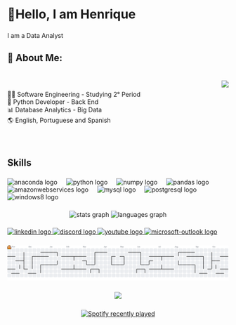 <h1 align="left">👋Hello, I am Henrique</h1>

###

<p align="left">I am a Data Analyst</p>

###

<h2 align="left">💫 About Me:</h2>

###

<br clear="both">

<img align="right" height="140" src="https://giffiles.alphacoders.com/362/36246.gif"  />

###

<p align="left">👨‍💻 Software Engineering - Studying 2° Period<br>🐍 Python Developer - Back End<br>📊 Database Analytics - Big Data<br>🌎 English, Portuguese and Spanish</p>

###

<br clear="both">

<h2 align="left">Skills</h2>

###

<div align="left">
  <img src="https://cdn.jsdelivr.net/gh/devicons/devicon/icons/anaconda/anaconda-original.svg" height="40" alt="anaconda logo"  />
  <img width="12" />
  <img src="https://cdn.jsdelivr.net/gh/devicons/devicon/icons/python/python-original.svg" height="40" alt="python logo"  />
  <img width="12" />
  <img src="https://cdn.jsdelivr.net/gh/devicons/devicon/icons/numpy/numpy-original.svg" height="40" alt="numpy logo"  />
  <img width="12" />
  <img src="https://cdn.jsdelivr.net/gh/devicons/devicon/icons/pandas/pandas-original.svg" height="40" alt="pandas logo"  />
  <img width="12" />
  <img src="https://cdn.jsdelivr.net/gh/devicons/devicon/icons/amazonwebservices/amazonwebservices-line-wordmark.svg" height="40" alt="amazonwebservices logo"  />
  <img width="12" />
  <img src="https://cdn.jsdelivr.net/gh/devicons/devicon/icons/mysql/mysql-original.svg" height="40" alt="mysql logo"  />
  <img width="12" />
  <img src="https://cdn.jsdelivr.net/gh/devicons/devicon/icons/postgresql/postgresql-original.svg" height="40" alt="postgresql logo"  />
  <img width="12" />
  <img src="https://cdn.jsdelivr.net/gh/devicons/devicon/icons/windows8/windows8-original.svg" height="40" alt="windows8 logo"  />
</div>

###

<div align="center">
  <img src="https://github-readme-stats.vercel.app/api?username=hikicosilva&hide_title=false&hide_rank=false&show_icons=true&include_all_commits=true&count_private=true&disable_animations=false&theme=dracula&locale=en&hide_border=false&order=1" height="150" alt="stats graph"  />
  <img src="https://github-readme-stats.vercel.app/api/top-langs?username=hikicosilva&locale=en&hide_title=false&layout=compact&card_width=320&langs_count=5&theme=dracula&hide_border=false&order=2" height="150" alt="languages graph"  />
</div>

###

<div align="left">
  <a href="https://www.linkedin.com/in/henriquecosilva/" target="_blank">
    <img src="https://raw.githubusercontent.com/maurodesouza/profile-readme-generator/master/src/assets/icons/social/linkedin/default.svg" width="52" height="40" alt="linkedin logo"  />
  </a>
  <a href="Discordapp.com/users/1349069318972903485" target="_blank">
    <img src="https://raw.githubusercontent.com/maurodesouza/profile-readme-generator/master/src/assets/icons/social/discord/default.svg" width="52" height="40" alt="discord logo"  />
  </a>
  <a href="https://www.youtube.com/@henriquesilva02" target="_blank">
    <img src="https://raw.githubusercontent.com/maurodesouza/profile-readme-generator/master/src/assets/icons/social/youtube/default.svg" width="52" height="40" alt="youtube logo"  />
  </a>
  <a href="https://outlook.com/henriquecosilva@outlook.com.br" target="_blank">
    <img src="https://raw.githubusercontent.com/maurodesouza/profile-readme-generator/master/src/assets/icons/social/microsoft-outlook/default.svg" width="52" height="40" alt="microsoft-outlook logo"  />
  </a>
</div>

###

<picture>
  <source media="(prefers-color-scheme: dark)" srcset="https://raw.githubusercontent.com/hikicosilva/hikicosilva/output/pacman-contribution-graph-dark.svg">
  <source media="(prefers-color-scheme: light)" srcset="https://raw.githubusercontent.com/hikicosilva/hikicosilva/output/pacman-contribution-graph.svg">
  <img alt="pacman contribution graph" src="https://raw.githubusercontent.com/hikicosilva/hikicosilva/output/pacman-contribution-graph.svg">
</picture>

###

<div align="center">
  <img src="https://visitor-badge.laobi.icu/badge?page_id=hikicosilva.hikicosilva&"  />
</div>

###

<div align="center">
  <a href="https://open.spotify.com/user/315iud37rmfdliumlcgivz5aweqi">
    <img src="https://spotify-recently-played-readme.vercel.app/api?user=315iud37rmfdliumlcgivz5aweqi&count=3" alt="Spotify recently played"  />
  </a>
</div>

###
